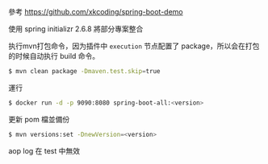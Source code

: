 參考
https://github.com/xkcoding/spring-boot-demo


使用 spring initializr 2.6.8 將部分專案整合


执行mvn打包命令，因为插件中 `execution` 节点配置了 package，所以会在打包的时候自动执行 build 命令。

   ```bash
   $ mvn clean package -Dmaven.test.skip=true
   ```
運行

   ```bash
   $ docker run -d -p 9090:8080 spring-boot-all:<version>
   ```

更新 pom 檔並備份

   ```bash
   $ mvn versions:set -DnewVersion=<version>
   ```

aop log 在 test 中無效